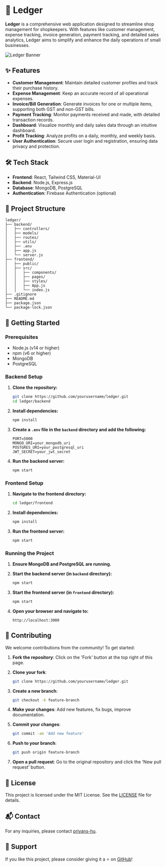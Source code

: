 # **📒 Ledger**

**Ledger** is a comprehensive web application designed to streamline shop management for shopkeepers. With features like customer management, expense tracking, invoice generation, payment tracking, and detailed sales analytics, Ledger aims to simplify and enhance the daily operations of small businesses.

![Ledger Banner](banner.avif)

## **✨ Features**

- **Customer Management**: Maintain detailed customer profiles and track their purchase history.
- **Expense Management**: Keep an accurate record of all operational expenses.
- **Invoice/Bill Generation**: Generate invoices for one or multiple items, supporting both GST and non-GST bills.
- **Payment Tracking**: Monitor payments received and made, with detailed transaction records.
- **Dashboard**: Visualize monthly and daily sales data through an intuitive dashboard.
- **Profit Tracking**: Analyze profits on a daily, monthly, and weekly basis.
- **User Authentication**: Secure user login and registration, ensuring data privacy and protection.

## **🛠 Tech Stack**

- **Frontend**: React, Tailwind CSS, Material-UI
- **Backend**: Node.js, Express.js
- **Database**: MongoDB, PostgreSQL
- **Authentication**: Firebase Authentication (optional)

## **📁 Project Structure**

```
ledger/
├── backend/
│   ├── controllers/
│   ├── models/
│   ├── routes/
│   ├── utils/
│   ├── .env
│   ├── app.js
│   └── server.js
├── frontend/
│   ├── public/
│   ├── src/
│   │   ├── components/
│   │   ├── pages/
│   │   ├── styles/
│   │   ├── App.js
│   │   └── index.js
├── .gitignore
├── README.md
├── package.json
└── package-lock.json
```

## **🚀 Getting Started**

### **Prerequisites**

- Node.js (v14 or higher)
- npm (v6 or higher)
- MongoDB
- PostgreSQL

### **Backend Setup**

1. **Clone the repository:**

    ```bash
    git clone https://github.com/yourusername/ledger.git
    cd ledger/backend
    ```

2. **Install dependencies:**

    ```bash
    npm install
    ```

3. **Create a `.env` file in the `backend` directory and add the following:**

    ```env
    PORT=5000
    MONGO_URI=your_mongodb_uri
    POSTGRES_URI=your_postgresql_uri
    JWT_SECRET=your_jwt_secret
    ```

4. **Run the backend server:**

    ```bash
    npm start
    ```

### **Frontend Setup**

1. **Navigate to the frontend directory:**

    ```bash
    cd ledger/frontend
    ```

2. **Install dependencies:**

    ```bash
    npm install
    ```

3. **Run the frontend server:**

    ```bash
    npm start
    ```

### **Running the Project**

1. **Ensure MongoDB and PostgreSQL are running.**
2. **Start the backend server (in `backend` directory):**

    ```bash
    npm start
    ```

3. **Start the frontend server (in `frontend` directory):**

    ```bash
    npm start
    ```

4. **Open your browser and navigate to:**

    ```url
    http://localhost:3000
    ```

## **🌟 Contributing**

We welcome contributions from the community! To get started:

1. **Fork the repository**: Click on the 'Fork' button at the top right of this page.
2. **Clone your fork**: 

    ```bash
    git clone https://github.com/yourusername/ledger.git
    ```

3. **Create a new branch**: 

    ```bash
    git checkout -b feature-branch
    ```

4. **Make your changes**: Add new features, fix bugs, improve documentation.
5. **Commit your changes**: 

    ```bash
    git commit -am 'Add new feature'
    ```

6. **Push to your branch**: 

    ```bash
    git push origin feature-branch
    ```

7. **Open a pull request**: Go to the original repository and click the 'New pull request' button.

## **📄 License**

This project is licensed under the MIT License. See the [LICENSE](LICENSE) file for details.

## **📬 Contact**

For any inquiries, please contact [priyans-hu](https://www.linkedin.com/in/priyans-hu).

## **💖 Support**

If you like this project, please consider giving it a ⭐ on [GitHub](https://github.com/priyans-hu/ledger)!